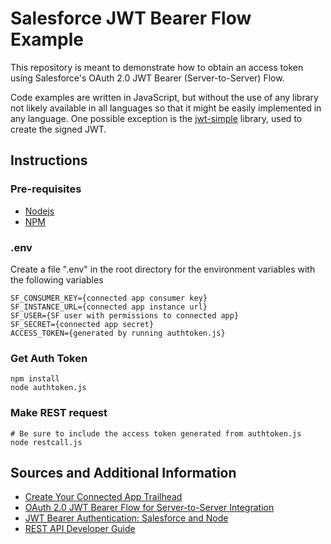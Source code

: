 # Salesforce JWT Bearer Flow Example
This repository is meant to demonstrate how to obtain an access token using Salesforce's OAuth 2.0 JWT Bearer (Server-to-Server) Flow.

Code examples are written in JavaScript, but without the use of any library not likely available in all languages so that it might be easily implemented in any language. One possible exception is the [jwt-simple] library, used to create the signed JWT.

## Instructions

### Pre-requisites
  - [Nodejs]
  - [NPM]

### .env
Create a file ".env" in the root directory for the environment variables with the following variables
```
SF_CONSUMER_KEY={connected app consumer key}
SF_INSTANCE_URL={connected app instance url}
SF_USER={SF user with permissions to connected app}
SF_SECRET={connected app secret}
ACCESS_TOKEN={generated by running authtoken.js}
```

### Get Auth Token
```
npm install
node authtoken.js
```

### Make REST request
```
# Be sure to include the access token generated from authtoken.js
node restcall.js
```

## Sources and Additional Information
 - [Create Your Connected App Trailhead]
 - [OAuth 2.0 JWT Bearer Flow for Server-to-Server Integration]
 - [JWT Bearer Authentication: Salesforce and Node]
 - [REST API Developer Guide]

[Nodejs]: <https://nodejs.org/en/download/>
[NPM]: <https://www.npmjs.com/get-npm>
[Create Your Connected App Trailhead]: <https://trailhead.salesforce.com/en/content/learn/modules/sfdx_travis_ci/sfdx_travis_ci_connected_app>
[jwt-simple]: <https://www.npmjs.com/package/jwt-simple>
[JWT Bearer Authentication: Salesforce and Node]: <https://blog.deadlypenguin.com/2019/03/08/jwt-bearer-auth-salesforce-node/>
[REST API Developer Guide]: <https://developer.salesforce.com/docs/atlas.en-us.api_rest.meta/api_rest/intro_what_is_rest_api.htm>
[OAuth 2.0 JWT Bearer Flow for Server-to-Server Integration]: <https://help.salesforce.com/articleView?id=remoteaccess_oauth_jwt_flow.htm&type=5>